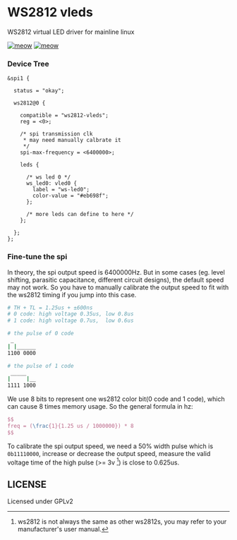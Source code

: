 # WS2812 vleds

WS2812 virtual LED driver for mainline linux

[![meow](https://img.shields.io/badge/Sakura%20Pi%20🌸-Drivers-pink)](#)
[![meow](https://img.shields.io/badge/License-GNU%20GPLv2-blue)](#)

### Device Tree

```dts
&spi1 {

  status = "okay";

  ws2812@0 {

    compatible = "ws2812-vleds";
    reg = <0>;

    /* spi transmission clk
     * may need manually calbrate it
     */
    spi-max-frequency = <6400000>;

    leds {

      /* ws led 0 */
      ws_led0: vled0 {
        label = "ws-led0";
        color-value = "#eb698f";
      };

      /* more leds can define to here */
    };

  };
};

```

### Fine-tune the spi
In theory, the spi output speed is 6400000Hz. But in some cases (eg. level shifting, parasitic capacitance, different circuit designs), the default speed may not work. So you have to manually calibrate the output speed to fit with the ws2812 timing if you jump into this case.

``` bash
# TH + TL = 1.25us + ±600ns
# 0 code: high voltage 0.35us, low 0.8us
# 1 code: high voltage 0.7us,  low 0.6us

# the pulse of 0 code
 _
| |______
1100 0000

# the pulse of 1 code
 _____
|     |__
1111 1000
```

We use 8 bits to represent one ws2812 color bit(0 code and 1 code), which can cause 8 times memory usage. So the general formula in hz:
```tex
$$
freq = (\frac{1}{1.25 us / 1000000}) * 8
$$
```

To calibrate the spi output speed, we need a 50% width pulse which is `0b11110000`, increase or decrease the output speed, measure the valid voltage time of the high pulse (>= 3v [^note1]) is close to 0.625us.

[^note1]: ws2812 is not always the same as other ws2812s, you may refer to your manufacturer's user manual.

## LICENSE
Licensed under GPLv2
